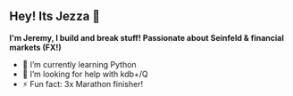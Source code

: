 ## Hey! Its Jezza 👋 

**I'm Jeremy, I build and break stuff! Passionate about Seinfeld & financial markets (FX!)**
- 🌱 I’m currently learning Python
- 🤔 I’m looking for help with kdb+/Q
- ⚡ Fun fact: 3x Marathon finisher!
<!--
**jecleas/jecleas** is a ✨ _special_ ✨ repository because its `README.md` (this file) appears on your GitHub profile.

Here are some ideas to get you started:

- 🔭 I’m currently working on ...
- 🌱 I’m currently learning ...
- 👯 I’m looking to collaborate on ...
- 🤔 I’m looking for help with ...
- 💬 Ask me about ...
- 📫 How to reach me: ...
- 😄 Pronouns: ...
- ⚡ Fun fact: ...
-->
